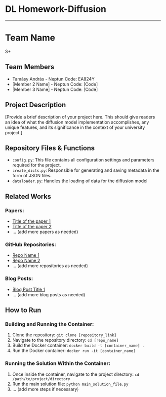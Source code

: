 # DL Homework-Diffusion
---
# Team Name
S+

## Team Members
- Tamásy András - Neptun Code: EA824Y
- [Member 2 Name] - Neptun Code: [Code]
- [Member 3 Name] - Neptun Code: [Code]

## Project Description
[Provide a brief description of your project here. This should give readers an idea of what the diffusion model implementation accomplishes, any unique features, and its significance in the context of your university project.]

## Repository Files & Functions
- `config.py`: This file contains all configuration settings and parameters required for the project.
- `create_dicts.py`:  Responsible for generating and saving metadata in the form of JSON files. 
- `dataloader.py`: Handles the loading of data for the diffusion model

## Related Works
### Papers:
- [Title of the paper 1](link_to_the_paper_1)
- [Title of the paper 2](link_to_the_paper_2)
- ... (add more papers as needed)

### GitHub Repositories:
- [Repo Name 1](link_to_the_repo_1)
- [Repo Name 2](link_to_the_repo_2)
- ... (add more repositories as needed)

### Blog Posts:
- [Blog Post Title 1](link_to_the_blog_post_1)
- ... (add more blog posts as needed)

## How to Run
### Building and Running the Container:
1. Clone the repository: `git clone [repository_link]`
2. Navigate to the repository directory: `cd [repo_name]`
3. Build the Docker container: `docker build -t [container_name] .`
4. Run the Docker container: `docker run -it [container_name]`

### Running the Solution Within the Container:
1. Once inside the container, navigate to the project directory: `cd /path/to/project/directory`
2. Run the main solution file: `python main_solution_file.py`
3. ... (add more steps if necessary)


